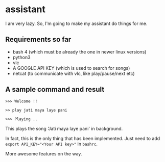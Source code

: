 # assistant
I am very lazy. So, I'm going to make my assistant do things for me. 

## Requirements so far
- bash 4 (which must be already the one in newer linux versions)
- python3
- vlc
- A GOOGLE API KEY (which is used to search for songs)
- netcat (to communicate with vlc, like play/pause/next etc)

## A sample command and result 
```
>>> Welcome !! 

>> play jati maya laye pani 

>>> Playing ..  
```
This plays the song 'Jati maya laye pani' in background. 

In fact, this is the only thing that has been implemented. Just need to add `export API_KEY="<Your API key>"` in `bashrc`.  

More awesome features on the way.
